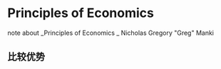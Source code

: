 # Principles of Economics

note about _Principles of Economics _ Nicholas Gregory "Greg" Manki

## 比较优势

